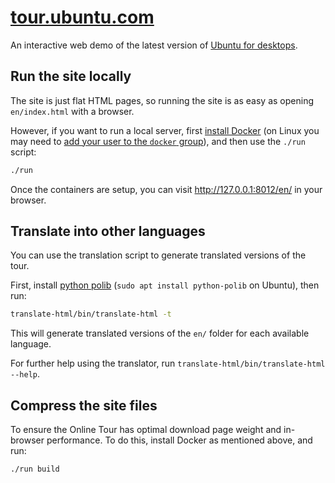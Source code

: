 # [tour.ubuntu.com](http://tour.ubuntu.com)

An interactive web demo of the latest version of
[Ubuntu for desktops](http://www.ubuntu.com/desktop).

## Run the site locally

The site is just flat HTML pages, so running the site is as easy as opening `en/index.html` with a browser.

However, if you want to run a local server, first [install Docker](https://docs.docker.com/engine/installation/) (on Linux you may need to [add your user to the `docker` group](https://docs.docker.com/engine/installation/linux/linux-postinstall/)), and then use the `./run` script:

``` bash
./run
```

Once the containers are setup, you can visit <http://127.0.0.1:8012/en/> in your browser.

## Translate into other languages

You can use the translation script to generate translated versions of the tour.

First, install [python polib](https://pypi.python.org/pypi/polib)
(`sudo apt install python-polib` on Ubuntu), then run:

``` bash
translate-html/bin/translate-html -t
```

This will generate translated versions of the `en/` folder for each available language.

For further help using the translator, run `translate-html/bin/translate-html --help`.

## Compress the site files

To ensure the Online Tour has optimal download page weight and in-browser performance. To do this, install Docker as mentioned above, and run:

``` bash
./run build
```
